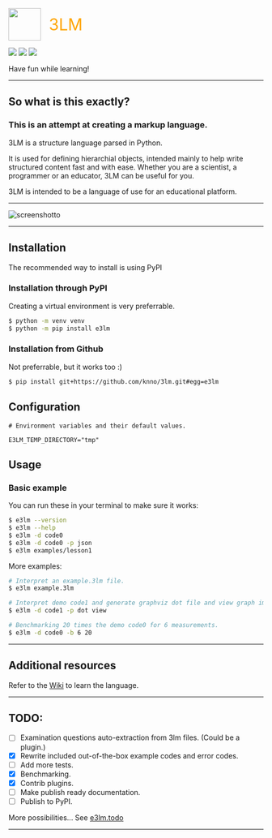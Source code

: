 <img src="https://i.ibb.co/gVczmTW/3LM.png" height="64" width="64" style="vertical-align: middle;"/> &nbsp;&nbsp; <span style="color: orange; font-size: 32px; vertical-align: middle;">3LM</span>

<img src="https://img.shields.io/github/license/knno/3lm" /> <img src="https://img.shields.io/github/repo-size/knno/3lm" /> <img src="https://img.shields.io/pypi/v/e3lm" /> 

Have fun while learning!

---

## So what is this exactly?

### This is an attempt at creating a markup language.

3LM is a structure language parsed in Python.

It is used for defining hierarchial objects, intended mainly to help write structured content fast and with ease.
Whether you are a scientist, a programmer or an educator, 3LM can be useful for you.

3LM is intended to be a language of use for an educational platform.

---

<img src="https://i.ibb.co/5WQCkMW/screenshotto.png" alt="screenshotto" border="0">

---

## Installation

The recommended way to install is using PyPI

### Installation through PyPI
Creating a virtual environment is very preferrable.

```bash
$ python -m venv venv
$ python -m pip install e3lm
```

### Installation from Github

Not preferrable, but it works too :)

```bash
$ pip install git+https://github.com/knno/3lm.git#egg=e3lm
```

## Configuration
```env
# Environment variables and their default values.

E3LM_TEMP_DIRECTORY="tmp"
```

## Usage

### Basic example

You can run these in your terminal to make sure it works:

```bash
$ e3lm --version
$ e3lm --help
$ e3lm -d code0
$ e3lm -d code0 -p json
$ e3lm examples/lesson1
```

More examples:

```bash
# Interpret an example.3lm file.
$ e3lm example.3lm

# Interpret demo code1 and generate graphviz dot file and view graph image.
$ e3lm -d code1 -p dot view

# Benchmarking 20 times the demo code0 for 6 measurements.
$ e3lm -d code0 -b 6 20
```

---

## Additional resources

Refer to the [Wiki](https://github.com/knno/3lm/wiki) to learn the language.

---

## TODO:

 - [ ] Examination questions auto-extraction from 3lm files. (Could be a plugin.)
 - [x] Rewrite included out-of-the-box example codes and error codes.
 - [ ] Add more tests.
 - [x] Benchmarking.
 - [x] Contrib plugins.
 - [ ] Make publish ready documentation.
 - [ ] Publish to PyPI.

More possibilities... See [e3lm.todo](https://github.com/knno/3lm/blob/master/e3lm.todo)

---
